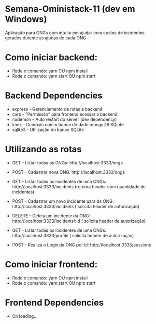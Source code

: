 # Semana-Oministack-11 (dev em Windows)

Aplicação para ONGs com intuito em ajudar com custos de incidentes gerados durante as ajudas de cada ONG

# Como iniciar backend:

- Rode o comando: yarn OU npm install
- Rode o comando: yarn start OU npm start

# Backend Dependencies

- express - Gerenciamento de rotas e backend
- cors - "Permissão" para frontend acessar o backend
- nodemon - Auto restart do server (dev dependency)
- knex - Conexão com o banco de dado mongoDB SQLite
- sqlite3 - Utilização do banco SQLite

# Utilizando as rotas

- GET - Listar todas as ONGs: http://localhost:3333/ongs
- POST - Cadastrar nova ONG: http://localhost:3333/ongs

- GET - Listar todas os incidentes de uma ONGs: http://localhost:3333/incidents (retorna header com quantidade de incidentes)
- POST - Cadastrar um novo incidente para da ONG: http://localhost:3333/incidents ( solicita header de autorização)
- DELETE - Deleta um incidente da ONG: http://localhost:3333/incidents/:id ( solicita header de autorização)

- GET - Listar todas os incidentes de uma ONGs: http://localhost:3333/profile ( solicita header de autorização)

- POST - Realiza o Login da ONG por id: http://localhost:3333/sessions

# Como iniciar frontend:

- Rode o comando: yarn OU npm install
- Rode o comando: yarn start OU npm start

# Frontend Dependencies

- On loading...
